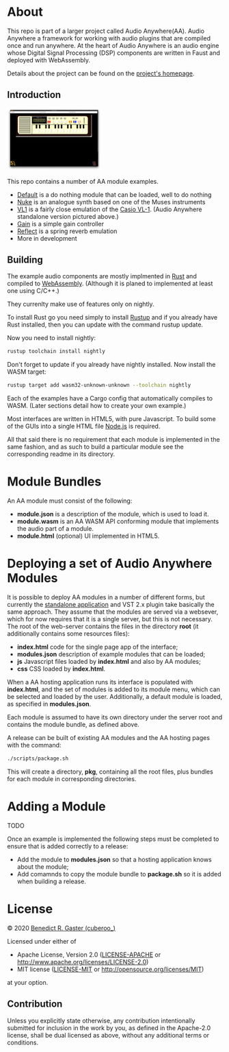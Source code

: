 # About

This repo is part of a larger project called Audio Anywhere(AA). Audio Anywhere a 
framework for working with audio plugins that are compiled once and run anywhere.
At the heart of Audio Anywhere is an audio engine whose Digital Signal Processing (DSP) components are written in Faust and deployed with WebAssembly. 

Details about the project can be found on the [project's homepage](https://muses-dmi.github.io/projects/).

## Introduction

<img src="./images/vl1-emulation-screenshot.png" style="width:220px;">

This repo contains a number of AA module examples. 

* [Default](https://github.com/bgaster/aa_examples/tree/master/default) is a do nothing module that can be loaded, well to do nothing
* [Nuke](https://github.com/bgaster/aa_examples/tree/master/nuke) is an analogue synth based on one of the Muses instruments
* [VL1](https://github.com/bgaster/aa_examples/tree/master/vl1) is a fairly close emulation of the [Casio VL-1](https://en.wikipedia.org/wiki/Casio_VL-1). (Audio Anywhere standalone version pictured above.)
* [Gain](https://github.com/bgaster/aa_examples/tree/master/gain) is a simple gain controller
* [Reflect](https://github.com/bgaster/aa_examples/tree/master/reflect) is a spring reverb emulation
* More in development

## Building

The example audio components are mostly implmented in  [Rust](https://www.rust-lang.org/) and compiled to [WebAssembly](https://webassembly.org/). (Although it is planed to implemented at
least one using C/C++.)

They currenlty make use of features only on nightly.

To install Rust go you need simply to install [Rustup](https://rustup.rs/) and 
if you already have Rust installed, then you can update with the command rustup update.

Now you need to install nightly:

```bash
rustup toolchain install nightly
```
Don't forget to update if you already have nightly installed. Now install the WASM target:

```bash
rustup target add wasm32-unknown-unknown --toolchain nightly
```

Each of the examples have a Cargo config that automatically compiles to WASM. (Later sections detail how to create your own example.)

Most interfaces are written in HTML5, with pure Javascript. To build some of the GUIs into a single HTML file [Node.js](https://nodejs.org/en/) is required.

All that said there is no requirement that each module is implemented in the same fashion, and as such to build a particular module see the corresponding readme in its directory.

# Module Bundles

An AA module must consist of the following:

* **module.json** is a description of the module, which is used to load it.
* **module.wasm** is an AA WASM API conforming module that implements the audio part of a module.
* **module.html** (optional) UI implemented in HTML5.

# Deploying a set of Audio Anywhere Modules

It is possible to deploy AA modules in a number of different forms, but currently the 
[standalone application](https://github.com/bgaster/aa_standalone) and VST 2.x plugin take basically the same approach. They assume that the modules are served via a websever, which
for now requires that it is a single server, but this is not necessary. The root of the web-server contains the files in the directory **root** (it additionally contains some resources files):

* **index.html** code for the single page app of the interface;          
* **modules.json** description of example modules that can be loaded;
* **js** Javascript files loaded by **index.html** and also by AA modules;
* **css** CSS loaded by **index.html**.

When a AA hosting application runs its interface is populated with **index.html**,
and the set of modules is added to its module menu, which can be selected and loaded 
by the user. Additionally, a default module is loaded, as specified in **modules.json**.

Each module is assumed to have its own directory under the server root and contains the 
module bundle, as defined above.

A release can be built of existing AA modules and the AA hosting pages with the command:

```bash
./scripts/package.sh
```

This will create a directory, **pkg**, containing all the root files, plus bundles for each module in corresponding directories.

# Adding a Module

TODO

Once an example is implemented the following steps must be completed to ensure that is added correctly to a release:

* Add the module to **modules.json** so that a hosting application knows about the module;
* Add comamnds to copy the module bundle to **package.sh** so it is added when building a release.

# License
© 2020 [Benedict R. Gaster (cuberoo_)](https://bgaster.github.io/)

Licensed under either of

 * Apache License, Version 2.0
   ([LICENSE-APACHE](LICENSE-APACHE) or http://www.apache.org/licenses/LICENSE-2.0)
 * MIT license
   ([LICENSE-MIT](LICENSE-MIT) or http://opensource.org/licenses/MIT)

at your option.

## Contribution

Unless you explicitly state otherwise, any contribution intentionally submitted
for inclusion in the work by you, as defined in the Apache-2.0 license, shall be
dual licensed as above, without any additional terms or conditions.
